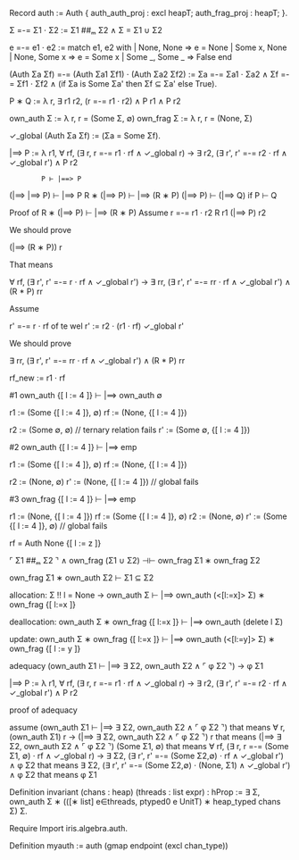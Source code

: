 Record auth := Auth {
  auth_auth_proj : excl heapT;
  auth_frag_proj : heapT;
}.

Σ =-= Σ1 ⋅ Σ2 := Σ1 ##ₘ Σ2 ∧ Σ = Σ1 ∪ Σ2

e =-= e1 ⋅ e2 := match e1, e2 with
                 | None, None => e = None
                 | Some x, None | None, Some x => e = Some x
                 | Some _, Some _ => False
                 end

(Auth Σa Σf) =-= (Auth Σa1 Σf1) ⋅ (Auth Σa2 Σf2) :=
  Σa =-= Σa1 ⋅ Σa2 ∧
  Σf =-= Σf1 ⋅ Σf2 ∧
  (if Σa is Some Σa' then Σf ⊆ Σa' else True).

P ∗ Q := λ r, ∃ r1 r2, (r =-= r1 ⋅ r2) ∧ P r1 ∧ P r2

own_auth Σ := λ r, r = (Some Σ, ∅)
own_frag Σ := λ r, r = (None, Σ)

✓_global (Auth Σa Σf) := (Σa = Some Σf).

|==> P := λ r1, ∀ rf, (∃ r, r =-= r1 ⋅ rf ∧ ✓_global r) →
             ∃ r2, (∃ r', r' =-= r2 ⋅ rf ∧ ✓_global r') ∧ P r2

            P ⊢ |==> P
(|==> |==> P) ⊢ |==> P
 R ∗ (|==> P) ⊢ |==> (R ∗ P)
     (|==> P) ⊢ (|==> Q)         if P ⊢ Q

Proof of R ∗ (|==> P) ⊢ |==> (R ∗ P)
Assume
  r =-= r1 ⋅ r2
  R r1
  (|==> P) r2

We should prove

  (|==> (R ∗ P)) r

That means

  ∀ rf, (∃ r', r' =-= r ⋅ rf ∧ ✓_global r') →
             ∃ rr, (∃ r', r' =-= rr ⋅ rf ∧ ✓_global r') ∧ (R * P) rr

Assume

  r' =-= r ⋅ rf  of te wel r' := r2 ⋅ (r1 ⋅ rf)
  ✓_global r'

We should prove

  ∃ rr, (∃ r', r' =-= rr ⋅ rf ∧ ✓_global r') ∧ (R * P) rr

rf_new := r1 ⋅ rf


#1
  own_auth {[ l := 4 ]} ⊢ |==> own_auth ∅

  r1 := (Some {[ l := 4 ]}, ∅)
  rf := (None, {[ l := 4 ]})

  r2 := (Some ∅, ∅) // ternary relation fails
  r' := (Some ∅, {[ l := 4 ]})

#2
  own_auth {[ l := 4 ]} ⊢ |==> emp

  r1 := (Some {[ l := 4 ]}, ∅)
  rf := (None, {[ l := 4 ]})

  r2 := (None, ∅)
  r' := (None, {[ l := 4 ]}) // global fails

#3
  own_frag {[ l := 4 ]} ⊢ |==> emp

  r1 := (None, {[ l := 4 ]})
  rf := (Some {[ l := 4 ]}, ∅)
  r2 := (None, ∅)
  r' := (Some {[ l := 4 ]}, ∅) // global fails

rf = Auth None {[ l := z ]}

⌜ Σ1 ##ₘ Σ2 ⌝ ∧ own_frag (Σ1 ∪ Σ2) ⊣⊢ own_frag Σ1 ∗ own_frag Σ2

own_frag Σ1 ∗ own_auth Σ2 ⊢ Σ1 ⊆ Σ2

allocation:
  Σ !! l = None →
  own_auth Σ ⊢ |==> own_auth (<[l:=x]> Σ) ∗ own_frag {[ l:=x ]}

deallocation:
  own_auth Σ ∗ own_frag {[ l:=x ]} ⊢ |==> own_auth (delete l Σ)

update:
  own_auth Σ ∗ own_frag {[ l:=x ]} ⊢
    |==> own_auth (<[l:=y]> Σ) ∗ own_frag {[ l := y ]}

adequacy
  (own_auth Σ1 ⊢ |==> ∃ Σ2, own_auth Σ2 ∧ ⌜ φ Σ2 ⌝) →
  φ Σ1


|==> P := λ r1, ∀ rf, (∃ r, r =-= r1 ⋅ rf ∧ ✓_global r) →
             ∃ r2, (∃ r', r' =-= r2 ⋅ rf ∧ ✓_global r') ∧ P r2



proof of adequacy

assume (own_auth Σ1 ⊢ |==> ∃ Σ2, own_auth Σ2 ∧ ⌜ φ Σ2 ⌝)
that means
  ∀ r, (own_auth Σ1) r →
       (|==> ∃ Σ2, own_auth Σ2 ∧ ⌜ φ Σ2 ⌝) r
that means
  (|==> ∃ Σ2, own_auth Σ2 ∧ ⌜ φ Σ2 ⌝) (Some Σ1, ∅)
that means
  ∀ rf, (∃ r, r =-= (Some Σ1, ∅) ⋅ rf ∧ ✓_global r) →
     ∃ Σ2, (∃ r', r' =-= (Some Σ2,∅) ⋅ rf ∧ ✓_global r') ∧ φ Σ2
that means
  ∃ Σ2, (∃ r', r' =-= (Some Σ2,∅) ⋅ (None, Σ1) ∧ ✓_global r') ∧ φ Σ2
that means
  φ Σ1

Definition invariant (chans : heap) (threads : list expr) : hProp :=
  ∃ Σ, own_auth Σ ∗
      (([∗ list] e∈threads, ptyped0 e UnitT) ∗
      heap_typed chans Σ) Σ.



Require Import iris.algebra.auth.

Definition myauth := auth (gmap endpoint (excl chan_type))




